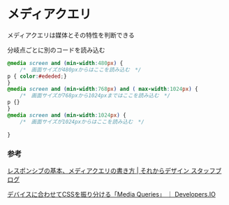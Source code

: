 # メディアクエリ

メディアクエリは媒体とその特性を判断できる

分岐点ごとに別のコードを読み込む

```css
@media screen and (min-width:480px) { 
    /*　画面サイズが480pxからはここを読み込む　*/
p { color:#ededed;}
}
@media screen and (min-width:768px) and ( max-width:1024px) {
    /*　画面サイズが768pxから1024pxまではここを読み込む　*/
p {}
}
@media screen and (min-width:1024px) {
    /*　画面サイズが1024pxからはここを読み込む　*/
 
}
```


### 参考

[レスポンシブの基本、メディアクエリの書き方 \| それからデザイン スタッフブログ](https://sole-color-blog.com/blog/71/)

[デバイスに合わせてCSSを振り分ける「Media Queries」 ｜ Developers\.IO](https://dev.classmethod.jp/smartphone/device-media-queries/)